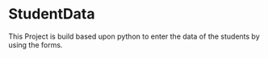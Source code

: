 # StudentData
This Project is build based upon python to enter the data of the students by using the forms.
